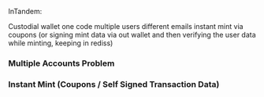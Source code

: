 InTandem: 

Custodial wallet
one code multiple users different emails
instant mint via coupons (or signing mint data via out wallet and then verifying the user data while minting, keeping in rediss)




### Multiple Accounts Problem
### Instant Mint (Coupons / Self Signed Transaction Data)